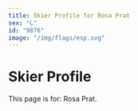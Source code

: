 ```yaml
---
title: Skier Profile for Rosa Prat
sex: "L"
id: "9876"
image: "/img/flags/esp.svg" 
---
```


# Skier Profile

This page is for: Rosa Prat.
    